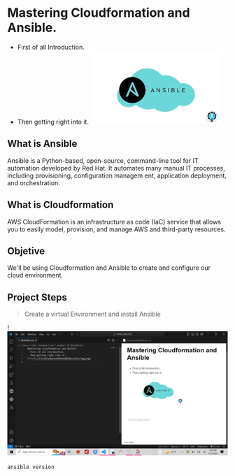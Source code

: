 # Mastering Cloudformation and Ansible. 
- First of all Introduction.
- Then getting right into it.
![Jay](./Cloudformation%20and%20Ansible/img.png)

## What is Ansible

Ansible is a Python-based, open-source, command-line tool for IT automation developed by Red Hat. It automates many manual IT processes, including provisioning, configuration managem
ent, application deployment, and orchestration.

## What is Cloudformation
AWS CloudFormation is an infrastructure as code (IaC) service that allows you to easily model, provision, and manage AWS and third-party resources.

## Objetive
We'll be using Cloudformation and Ansible to create and configure our cloud environment.


## Project Steps
> Create a virtual Environment and install Ansible



!![Jay](./Cloudformation%20and%20Ansible/01.png)

```ansible version```